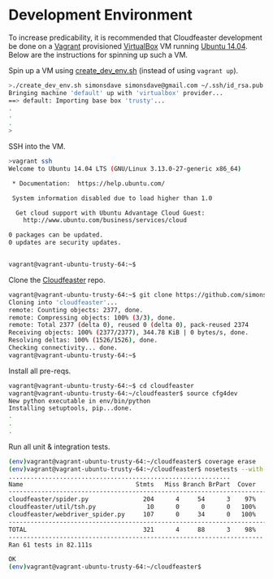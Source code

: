 # Development Environment

To increase predicability, it is recommended
that Cloudfeaster development be done on a [Vagrant](http://www.vagrantup.com/) provisioned
[VirtualBox](https://www.virtualbox.org/)
VM running [Ubuntu 14.04](http://releases.ubuntu.com/14.04/).
Below are the instructions for spinning up such a VM.

Spin up a VM using [create_dev_env.sh](create_dev_env.sh)
(instead of using ```vagrant up```).

```bash
>./create_dev_env.sh simonsdave simonsdave@gmail.com ~/.ssh/id_rsa.pub ~/.ssh/id_rsa
Bringing machine 'default' up with 'virtualbox' provider...
==> default: Importing base box 'trusty'...
.
.
.
>
```

SSH into the VM.

```bash
>vagrant ssh
Welcome to Ubuntu 14.04 LTS (GNU/Linux 3.13.0-27-generic x86_64)

 * Documentation:  https://help.ubuntu.com/

 System information disabled due to load higher than 1.0

  Get cloud support with Ubuntu Advantage Cloud Guest:
    http://www.ubuntu.com/business/services/cloud

0 packages can be updated.
0 updates are security updates.


vagrant@vagrant-ubuntu-trusty-64:~$
```

Clone the [Cloudfeaster](https://github.com/simonsdave/cloudfeaster) repo.

```bash
vagrant@vagrant-ubuntu-trusty-64:~$ git clone https://github.com/simonsdave/cloudfeaster.git
Cloning into 'cloudfeaster'...
remote: Counting objects: 2377, done.
remote: Compressing objects: 100% (3/3), done.
remote: Total 2377 (delta 0), reused 0 (delta 0), pack-reused 2374
Receiving objects: 100% (2377/2377), 344.78 KiB | 0 bytes/s, done.
Resolving deltas: 100% (1526/1526), done.
Checking connectivity... done.
vagrant@vagrant-ubuntu-trusty-64:~$
```

Install all pre-reqs.

```bash
vagrant@vagrant-ubuntu-trusty-64:~$ cd cloudfeaster
vagrant@vagrant-ubuntu-trusty-64:~/cloudfeaster$ source cfg4dev
New python executable in env/bin/python
Installing setuptools, pip...done.
.
.
.
```

Run all unit & integration tests.

```bash
(env)vagrant@vagrant-ubuntu-trusty-64:~/cloudfeaster$ coverage erase
(env)vagrant@vagrant-ubuntu-trusty-64:~/cloudfeaster$ nosetests --with-coverage
.............................................................
Name                               Stmts   Miss Branch BrPart  Cover   Missing
------------------------------------------------------------------------------
cloudfeaster/spider.py               204      4     54      3    97%   317-319, 326, 271->264, 315->317, 325->326
cloudfeaster/util/tsh.py              10      0      0      0   100%
cloudfeaster/webdriver_spider.py     107      0     34      0   100%
------------------------------------------------------------------------------
TOTAL                                321      4     88      3    98%
----------------------------------------------------------------------
Ran 61 tests in 82.111s

OK
(env)vagrant@vagrant-ubuntu-trusty-64:~/cloudfeaster$
```

